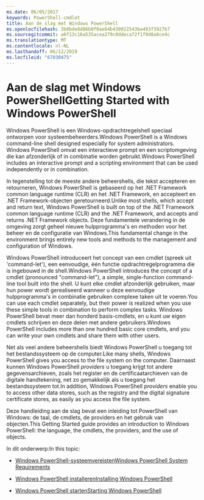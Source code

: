 ```yaml
---
ms.date: 06/05/2017
keywords: PowerShell-cmdlet
title: Aan de slag met Windows PowerShell
ms.openlocfilehash: 3b0bde8d86b0f0ae64b430022543ba493f3927b7
ms.sourcegitcommit: a6f13c16a535acea279c0ddeca72f1f0d8a8ce4c
ms.translationtype: MT
ms.contentlocale: nl-NL
ms.lasthandoff: 06/12/2019
ms.locfileid: "67030475"
---
```

# <a name="getting-started-with-windows-powershell"></a><span data-ttu-id="0e1c6-103">Aan de slag met Windows PowerShell</span><span class="sxs-lookup"><span data-stu-id="0e1c6-103">Getting Started with Windows PowerShell</span></span>
<span data-ttu-id="0e1c6-104">Windows PowerShell is een Windows-opdrachtregelshell speciaal ontworpen voor systeembeheerders.</span><span class="sxs-lookup"><span data-stu-id="0e1c6-104">Windows PowerShell is a Windows command-line shell designed especially for system administrators.</span></span> <span data-ttu-id="0e1c6-105">Windows PowerShell omvat een interactieve prompt en een scriptomgeving die kan afzonderlijk of in combinatie worden gebruikt.</span><span class="sxs-lookup"><span data-stu-id="0e1c6-105">Windows PowerShell includes an interactive prompt and a scripting environment that can be used independently or in combination.</span></span>

<span data-ttu-id="0e1c6-106">In tegenstelling tot de meeste andere beheershells, die tekst accepteren en retourneren, Windows PowerShell is gebaseerd op het .NET Framework common language runtime (CLR) en het .NET Framework, en accepteert en .NET Framework-objecten geretourneerd.</span><span class="sxs-lookup"><span data-stu-id="0e1c6-106">Unlike most shells, which accept and return text, Windows PowerShell is built on top of the .NET Framework common language runtime (CLR) and the .NET Framework, and accepts and returns .NET Framework objects.</span></span> <span data-ttu-id="0e1c6-107">Deze fundamentele verandering in de omgeving zorgt geheel nieuwe hulpprogramma's en methoden voor het beheer en de configuratie van Windows.</span><span class="sxs-lookup"><span data-stu-id="0e1c6-107">This fundamental change in the environment brings entirely new tools and methods to the management and configuration of Windows.</span></span>

<span data-ttu-id="0e1c6-108">Windows PowerShell introduceert het concept van een cmdlet (spreek uit 'command-let'), een eenvoudige, één functie opdrachtregelprogramma die is ingebouwd in de shell.</span><span class="sxs-lookup"><span data-stu-id="0e1c6-108">Windows PowerShell introduces the concept of a cmdlet (pronounced "command-let"), a simple, single-function command-line tool built into the shell.</span></span> <span data-ttu-id="0e1c6-109">U kunt elke cmdlet afzonderlijk gebruiken, maar hun power wordt gerealiseerd wanneer u deze eenvoudige hulpprogramma's in combinatie gebruiken complexe taken uit te voeren.</span><span class="sxs-lookup"><span data-stu-id="0e1c6-109">You can use each cmdlet separately, but their power is realized when you use these simple tools in combination to perform complex tasks.</span></span> <span data-ttu-id="0e1c6-110">Windows PowerShell bevat meer dan honderd basis-cmdlets, en u kunt uw eigen cmdlets schrijven en deze delen met andere gebruikers.</span><span class="sxs-lookup"><span data-stu-id="0e1c6-110">Windows PowerShell includes more than one hundred basic core cmdlets, and you can write your own cmdlets and share them with other users.</span></span>

<span data-ttu-id="0e1c6-111">Net als veel andere beheershells biedt Windows PowerShell u toegang tot het bestandssysteem op de computer.</span><span class="sxs-lookup"><span data-stu-id="0e1c6-111">Like many shells, Windows PowerShell gives you access to the file system on the computer.</span></span> <span data-ttu-id="0e1c6-112">Daarnaast kunnen Windows PowerShell *providers* u toegang krijgt tot andere gegevensarchieven, zoals het register en de certificaatarchieven van de digitale handtekening, net zo gemakkelijk als u toegang het bestandssysteem tot.</span><span class="sxs-lookup"><span data-stu-id="0e1c6-112">In addition, Windows PowerShell *providers* enable you to access other data stores, such as the registry and the digital signature certificate stores, as easily as you access the file system.</span></span>

<span data-ttu-id="0e1c6-113">Deze handleiding aan de slag bevat een inleiding tot PowerShell van Windows: de taal, de cmdlets, de providers en het gebruik van objecten.</span><span class="sxs-lookup"><span data-stu-id="0e1c6-113">This Getting Started guide provides an introduction to Windows PowerShell: the language, the cmdlets, the providers, and the use of objects.</span></span>

<span data-ttu-id="0e1c6-114">In dit onderwerp:</span><span class="sxs-lookup"><span data-stu-id="0e1c6-114">In this topic:</span></span>

- [<span data-ttu-id="0e1c6-115">Windows PowerShell-systeemvereisten</span><span class="sxs-lookup"><span data-stu-id="0e1c6-115">Windows PowerShell System Requirements</span></span>](../setup/Windows-PowerShell-System-Requirements.md)

- [<span data-ttu-id="0e1c6-116">Windows PowerShell installeren</span><span class="sxs-lookup"><span data-stu-id="0e1c6-116">Installing Windows PowerShell</span></span>](../setup/Installing-Windows-PowerShell.md)

- [<span data-ttu-id="0e1c6-117">Windows PowerShell starten</span><span class="sxs-lookup"><span data-stu-id="0e1c6-117">Starting Windows PowerShell</span></span>](../setup/Starting-Windows-PowerShell.md)
